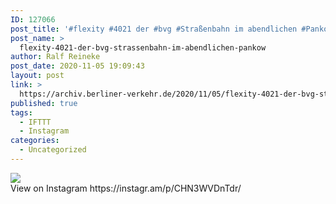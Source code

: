 ```yaml
---
ID: 127066
post_title: '#flexity #4021 der #bvg #Straßenbahn im abendlichen #Pankow'
post_name: >
  flexity-4021-der-bvg-strassenbahn-im-abendlichen-pankow
author: Ralf Reineke
post_date: 2020-11-05 19:09:43
layout: post
link: >
  https://archiv.berliner-verkehr.de/2020/11/05/flexity-4021-der-bvg-strassenbahn-im-abendlichen-pankow/
published: true
tags:
  - IFTTT
  - Instagram
categories:
  - Uncategorized
---
```

<div><img src='https://scontent-iad3-1.cdninstagram.com/v/t51.29350-15/123492922_1095057617596219_8730224829738999417_n.jpg?_nc_cat=101&ccb=2&_nc_sid=8ae9d6&_nc_ohc=ZdukiVo0fQEAX8iAdhT&_nc_ht=scontent-iad3-1.cdninstagram.com&oh=8f695325877128233d2d4e098a13e064&oe=5FC834A6' style='max-width:600px;' /><br/><div>View on Instagram https://instagr.am/p/CHN3WVDnTdr/</div></div>